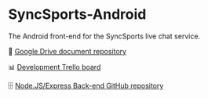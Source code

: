 # SyncSports-Android
The Android front-end for the SyncSports live chat service.

📄 [Google Drive document repository](https://drive.google.com/drive/folders/1GqOt6eEloSayGxunNTKEuGsXIFFG9mWW?usp=sharing)

📊 [Development Trello board](https://trello.com/b/LReAHEFr)

🗄 [Node.JS/Express Back-end GitHub repository](https://github.com/JPUF/SyncSports-Server)
